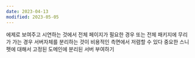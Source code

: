 ```yaml
---
date: 2023-04-13
modified: 2023-05-05
---
```


에제로 보여주고 시연하는 것에서 전체 페이지가 필요한 경우 또는 전체 패키지에 무리가 가는 경우
서버자체를 분리하는 것이 비용적인 측면에서 저렴할 수 있다
중요한 스니펫에 대해서 고정된 도메인에 분리된 서버 부여하기
